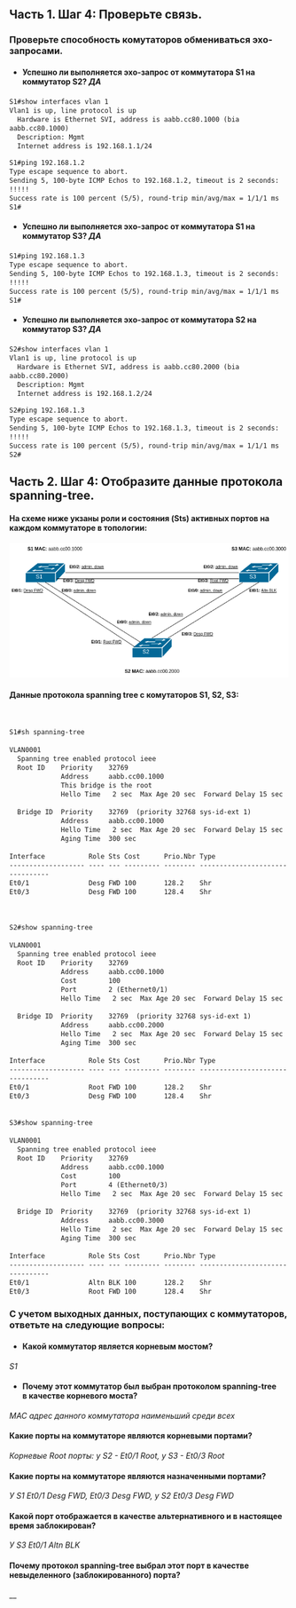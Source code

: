 ## Часть 1. Шаг 4: Проверьте связь.
### Проверьте способность комутаторов обмениваться эхо-запросами.
- #### Успешно ли выполняется эхо-запрос от коммутатора S1 на коммутатор S2?	_ДА_

```
S1#show interfaces vlan 1
Vlan1 is up, line protocol is up 
  Hardware is Ethernet SVI, address is aabb.cc80.1000 (bia aabb.cc80.1000)
  Description: Mgmt
  Internet address is 192.168.1.1/24
```

```
S1#ping 192.168.1.2      
Type escape sequence to abort.
Sending 5, 100-byte ICMP Echos to 192.168.1.2, timeout is 2 seconds:
!!!!!
Success rate is 100 percent (5/5), round-trip min/avg/max = 1/1/1 ms
S1#

```

- #### Успешно ли выполняется эхо-запрос от коммутатора S1 на коммутатор S3?	_ДА_

```
S1#ping 192.168.1.3
Type escape sequence to abort.
Sending 5, 100-byte ICMP Echos to 192.168.1.3, timeout is 2 seconds:
!!!!!
Success rate is 100 percent (5/5), round-trip min/avg/max = 1/1/1 ms
S1#

```

- #### Успешно ли выполняется эхо-запрос от коммутатора S2 на коммутатор S3? _ДА_

```
S2#show interfaces vlan 1
Vlan1 is up, line protocol is up 
  Hardware is Ethernet SVI, address is aabb.cc80.2000 (bia aabb.cc80.2000)
  Description: Mgmt
  Internet address is 192.168.1.2/24

```

```
S2#ping 192.168.1.3
Type escape sequence to abort.
Sending 5, 100-byte ICMP Echos to 192.168.1.3, timeout is 2 seconds:
!!!!!
Success rate is 100 percent (5/5), round-trip min/avg/max = 1/1/1 ms
S2#

```
## Часть 2. Шаг 4: Отобразите данные протокола spanning-tree.

#### На схеме ниже укзаны роли и состояния (Sts) активных портов на каждом коммутаторе в топологии:

![](https://github.com/Ram170107/Otus_practice_ARR/blob/2c454f246aa113e251d01f496de6893e5a168d2f/labs/lab_2/Step_4_%D0%A1%D1%85%D0%B5%D0%BC%D0%B0.png)

#### Данные протокола spanning tree с комутаторов S1, S2, S3:

```


S1#sh spanning-tree 

VLAN0001
  Spanning tree enabled protocol ieee
  Root ID    Priority    32769
             Address     aabb.cc00.1000
             This bridge is the root
             Hello Time   2 sec  Max Age 20 sec  Forward Delay 15 sec

  Bridge ID  Priority    32769  (priority 32768 sys-id-ext 1)
             Address     aabb.cc00.1000
             Hello Time   2 sec  Max Age 20 sec  Forward Delay 15 sec
             Aging Time  300 sec

Interface           Role Sts Cost      Prio.Nbr Type
------------------- ---- --- --------- -------- --------------------------------
Et0/1               Desg FWD 100       128.2    Shr 
Et0/3               Desg FWD 100       128.4    Shr 



S2#show spanning-tree 

VLAN0001
  Spanning tree enabled protocol ieee
  Root ID    Priority    32769
             Address     aabb.cc00.1000
             Cost        100
             Port        2 (Ethernet0/1)
             Hello Time   2 sec  Max Age 20 sec  Forward Delay 15 sec

  Bridge ID  Priority    32769  (priority 32768 sys-id-ext 1)
             Address     aabb.cc00.2000
             Hello Time   2 sec  Max Age 20 sec  Forward Delay 15 sec
             Aging Time  300 sec

Interface           Role Sts Cost      Prio.Nbr Type
------------------- ---- --- --------- -------- --------------------------------
Et0/1               Root FWD 100       128.2    Shr 
Et0/3               Desg FWD 100       128.4    Shr 


S3#show spanning-tree 

VLAN0001
  Spanning tree enabled protocol ieee
  Root ID    Priority    32769
             Address     aabb.cc00.1000
             Cost        100
             Port        4 (Ethernet0/3)
             Hello Time   2 sec  Max Age 20 sec  Forward Delay 15 sec

  Bridge ID  Priority    32769  (priority 32768 sys-id-ext 1)
             Address     aabb.cc00.3000
             Hello Time   2 sec  Max Age 20 sec  Forward Delay 15 sec
             Aging Time  300 sec

Interface           Role Sts Cost      Prio.Nbr Type
------------------- ---- --- --------- -------- --------------------------------
Et0/1               Altn BLK 100       128.2    Shr 
Et0/3               Root FWD 100       128.4    Shr 

```

### С учетом выходных данных, поступающих с коммутаторов, ответьте на следующие вопросы:
- #### Какой коммутатор является корневым мостом?
_S1_
- #### Почему этот коммутатор был выбран протоколом spanning-tree в качестве корневого моста?
_MAC адрес данного коммутатора наименьший среди всех_
#### Какие порты на коммутаторе являются корневыми портами? 
_Корневые Root порты: у S2 - Et0/1 Root, у S3 - Et0/3 Root_
#### Какие порты на коммутаторе являются назначенными портами? 
_У S1 Et0/1 Desg FWD, Et0/3 Desg FWD, у S2 Et0/3 Desg FWD_
#### Какой порт отображается в качестве альтернативного и в настоящее время заблокирован? 
_У S3 Et0/1 Altn BLK_
#### Почему протокол spanning-tree выбрал этот порт в качестве невыделенного (заблокированного) порта?
__
